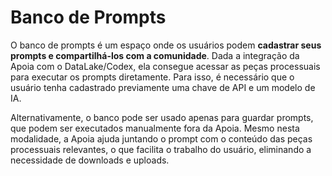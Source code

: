 # Banco de Prompts

O banco de prompts é um espaço onde os usuários podem **cadastrar seus prompts e compartilhá-los com a comunidade**. Dada a integração da Apoia com o DataLake/Codex, ela consegue acessar as peças processuais para executar os prompts diretamente. Para isso, é necessário que o usuário tenha cadastrado previamente uma chave de API e um modelo de IA.

Alternativamente, o banco pode ser usado apenas para guardar prompts, que podem ser executados manualmente fora da Apoia. Mesmo nesta modalidade, a Apoia ajuda juntando o prompt com o conteúdo das peças processuais relevantes, o que facilita o trabalho do usuário, eliminando a necessidade de downloads e uploads.
